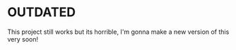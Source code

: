 # OUTDATED

This project still works but its horrible, I'm gonna make a new version of this very soon!

